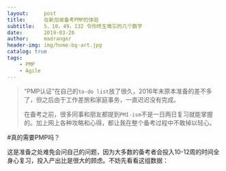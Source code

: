 ```yaml
---
layout:     post
title:      在新加坡备考PMP的体验
subtitle:   5，10，49，132 令你终生难忘的几个数字
date:       2019-03-28
author:     madranger
header-img: img/home-bg-art.jpg
catalog: true
tags:
    - PMP
    - Agile
---
```


> “PMP认证”在自己的`to-do list`放了很久，2016年末原本准备的差不多了，但之后由于工作差旅和家庭事务，一直迟迟没有完成。
> 
> 在备考之前，很多同事和朋友都提到`PMI-ism`不是一日两日复习就能掌握的。加上网上各种攻略和心得，都让我在整个备考过程中不敢掉以轻心。
> 





#真的需要PMP吗？

这是准备之处难免会问自己的问题，因为大多数的备考者会投入10-12周的时间全身心复习，投入产出比是很大的顾虑。不妨先看看这组数据：